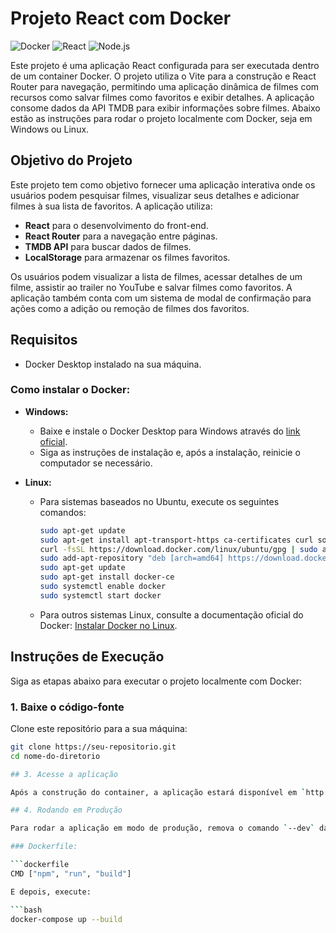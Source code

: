 # Projeto React com Docker

![Docker](https://img.shields.io/badge/Docker-%230db7ed?style=for-the-badge&logo=docker&logoColor=white)
![React](https://img.shields.io/badge/React-%2320232a?style=for-the-badge&logo=react&logoColor=61DAFB)
![Node.js](https://img.shields.io/badge/Node.js-%2343853D?style=for-the-badge&logo=node.js&logoColor=white)

Este projeto é uma aplicação React configurada para ser executada dentro de um container Docker. O projeto utiliza o Vite para a construção e React Router para navegação, permitindo uma aplicação dinâmica de filmes com recursos como salvar filmes como favoritos e exibir detalhes. A aplicação consome dados da API TMDB para exibir informações sobre filmes. Abaixo estão as instruções para rodar o projeto localmente com Docker, seja em Windows ou Linux.

## Objetivo do Projeto

Este projeto tem como objetivo fornecer uma aplicação interativa onde os usuários podem pesquisar filmes, visualizar seus detalhes e adicionar filmes à sua lista de favoritos. A aplicação utiliza:

- **React** para o desenvolvimento do front-end.
- **React Router** para a navegação entre páginas.
- **TMDB API** para buscar dados de filmes.
- **LocalStorage** para armazenar os filmes favoritos.

Os usuários podem visualizar a lista de filmes, acessar detalhes de um filme, assistir ao trailer no YouTube e salvar filmes como favoritos. A aplicação também conta com um sistema de modal de confirmação para ações como a adição ou remoção de filmes dos favoritos.

## Requisitos

- Docker Desktop instalado na sua máquina.

### Como instalar o Docker:

- **Windows:**
  - Baixe e instale o Docker Desktop para Windows através do [link oficial](https://www.docker.com/products/docker-desktop).
  - Siga as instruções de instalação e, após a instalação, reinicie o computador se necessário.

- **Linux:**
  - Para sistemas baseados no Ubuntu, execute os seguintes comandos:
  
    ```bash
    sudo apt-get update
    sudo apt-get install apt-transport-https ca-certificates curl software-properties-common
    curl -fsSL https://download.docker.com/linux/ubuntu/gpg | sudo apt-key add -
    sudo add-apt-repository "deb [arch=amd64] https://download.docker.com/linux/ubuntu $(lsb_release -cs) stable"
    sudo apt-get update
    sudo apt-get install docker-ce
    sudo systemctl enable docker
    sudo systemctl start docker
    ```

  - Para outros sistemas Linux, consulte a documentação oficial do Docker: [Instalar Docker no Linux](https://docs.docker.com/engine/install/).

## Instruções de Execução

Siga as etapas abaixo para executar o projeto localmente com Docker:

### 1. Baixe o código-fonte

Clone este repositório para a sua máquina:

```bash
git clone https://seu-repositorio.git
cd nome-do-diretorio

## 3. Acesse a aplicação

Após a construção do container, a aplicação estará disponível em `http://localhost:5173`. Abra seu navegador e acesse a URL.

## 4. Rodando em Produção

Para rodar a aplicação em modo de produção, remova o comando `--dev` da linha de comando do Docker no `docker-compose.yml` e altere o `CMD` do `Dockerfile` para rodar a aplicação em produção.

### Dockerfile:

```dockerfile
CMD ["npm", "run", "build"]

E depois, execute:

```bash
docker-compose up --build
